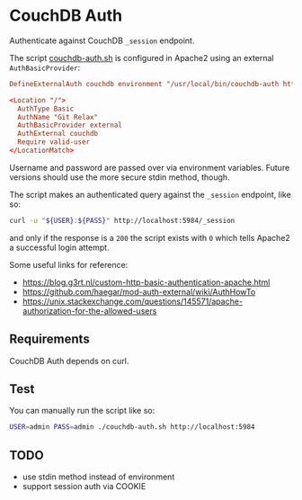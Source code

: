 # CouchDB Auth
Authenticate against CouchDB `_session` endpoint.

The script [couchdb-auth.sh](couchdb-auth.sh) is configured in Apache2 using an external `AuthBasicProvider`:

```conf
DefineExternalAuth couchdb environment "/usr/local/bin/couchdb-auth http://localhost:5984"

<Location "/">
  AuthType Basic
  AuthName "Git Relax"
  AuthBasicProvider external
  AuthExternal couchdb
  Require valid-user
</LocationMatch>
```

Username and password are passed over via environment variables. Future versions should use the more secure stdin method, though.

The script makes an authenticated query against the `_session` endpoint, like so:
```sh
curl -u "${USER}:${PASS}" http://localhost:5984/_session
```
and only if the response is a `200` the script exists with `0` which tells Apache2 a successful login attempt.

Some useful links for reference:
* https://blog.g3rt.nl/custom-http-basic-authentication-apache.html
* https://github.com/haegar/mod-auth-external/wiki/AuthHowTo 
* https://unix.stackexchange.com/questions/145571/apache-authorization-for-the-allowed-users


## Requirements
CouchDB Auth depends on curl.


## Test
You can manually run the script like so:
```sh
USER=admin PASS=admin ./couchdb-auth.sh http://localhost:5984
```


## TODO
- use stdin method instead of environment
- support session auth via COOKIE
